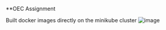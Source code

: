 **OEC Assignment 

Built docker images directly on the minikube cluster
![image](https://github.com/vishalr127/oecassignment/assets/146502410/07a6a2df-461f-471b-b705-ff8a5eb22445)




